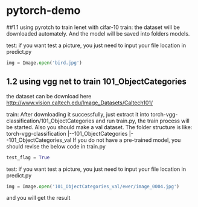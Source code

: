 # pytorch-demo
##1.1 using pyrotch to train lenet with cifar-10
train:
the dataset will be downloaded automately. And the model will be
saved into folders models.


test:
if you want test a picture, you just need to input your file location in predict.py
```py
img = Image.open('bird.jpg')
```



## 1.2 using vgg net to train 101_ObjectCategories
the dataset can be download here http://www.vision.caltech.edu/Image_Datasets/Caltech101/

train:
After downloading it successfully, just extract it into torch-vgg-classification/101_ObjectCategories
and run train.py, the train process will be started.
Also you should make a val dataset.
The folder structure is like:
torch-vgg-classification
|--101_ObjectCategories
|--101_ObjectCategories_val
If you do not have a pre-trained model, you should revise the below code in train.py
```py
test_flag = True
```

test:
if you want test a picture, you just need to input your file location in predict.py
```py
img = Image.open('101_ObjectCategories_val/ewer/image_0004.jpg')
```
and you will get the result

